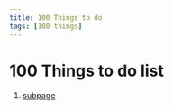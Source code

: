 ```yaml
---
title: 100 Things to do
tags: [100 things]
---
```


# 100 Things to do list

1. [subpage](100list/subpage-test)
